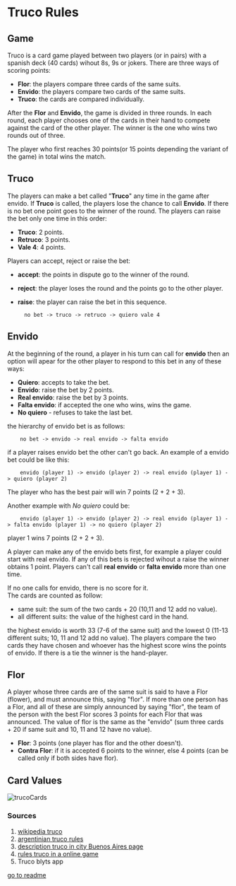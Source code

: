 # Truco Rules

## Game

Truco is a card game played between two players (or in pairs) with a spanish deck (40 cards) wihout 8s, 9s or jokers. There are three ways of scoring points:

* **Flor**: the players compare three cards of the same suits.
* **Envido**: the players compare two cards of the same suits.
* **Truco**: the cards are compared individually.

After the **Flor** and **Envido**, the game is divided in three rounds. In each round, each player chooses one of the cards in their hand to compete against the card of the other player. The winner is the one who wins two rounds out of three. 

The player who first reaches 30 points(or 15 points depending the variant of the game) in total wins the match.

## Truco

The players can make a bet called "**Truco**" any time in the game after envido. If **Truco** is called, the players lose the chance to call **Envido**. If there is no bet one point goes to the winner of the round. The players can raise the bet only one time in this order:

* **Truco**: 2 points.
* **Retruco**: 3 points.
* **Vale 4**: 4 points.

Players can accept, reject or raise the bet:
    
* **accept**: the points in dispute go to the winner of the round.
* **reject**: the player loses the round and the points go to the other player.
* **raise**: the player can raise the bet in this sequence.
    
    
        no bet -> truco -> retruco -> quiero vale 4
    
## Envido

At the beginning of the round, a player in his turn can call for **envido** then an option will apear for the other player to respond to this bet in any of these ways:

   * **Quiero**: accepts to take the bet.
   * **Envido**: raise the bet by 2 points.
   * **Real envido**: raise the bet by 3 points.
   * **Falta envido**: if accepted the one who wins, wins the game.
   * **No quiero** - refuses to take the last bet. 

the hierarchy of envido bet is as follows:

        no bet -> envido -> real envido -> falta envido

if a player raises envido bet the other can't go back.
An example of a envido bet could be like this:

        envido (player 1) -> envido (player 2) -> real envido (player 1) -> quiero (player 2)
        
The player who has the best pair will win 7 points (2 + 2 + 3).

Another example with _No quiero_ could be:

        envido (player 1) -> envido (player 2) -> real envido (player 1) -> falta envido (player 1) -> no quiero (player 2)
        
player 1 wins 7 points (2 + 2 + 3).

A player can make any of the envido bets first, for example a player could start with real envido. If any of this bets is rejected wihout a raise the winner obtains 1 point. Players can't call **real envido** or **falta envido** more than one time.

If no one calls for envido, there is no score for it.   
The cards are counted as follow:
* same suit: the sum of the two cards + 20 (10,11 and 12 add no value).
* all different suits: the value of the highest card in the hand.

the highest envido is worth 33 (7-6 of the same suit) and the lowest 0 (11-13 different suits; 10, 11 and 12 add no value).
The players compare the two cards they have chosen and whoever has the highest score wins the points of envido. If there is a tie the winner is the hand-player.

## Flor 

A player whose three cards are of the same suit is said to have a Flor (flower), and must announce this, saying "flor". If more than one person has a Flor, and all of these are simply announced by saying "flor", the team of the person with the best Flor scores 3 points for each Flor that was announced.
The value of flor is the same as the "envido" (sum three cards + 20 if same suit and 10, 11 and 12 have no value).

* **Flor**: 3 points (one player has flor and the other doesn't).
* **Contra Flor**: if it is accepted 6 points to the winner, else 4 points (can be called only if both sides have flor).



## Card Values

![trucoCards](https://github.com/maxogod/Truco/assets/85034225/627d81df-2c5d-404a-9927-695783b62e58)

### Sources

1. [wikipedia truco](https://en.wikipedia.org/wiki/Truco)
1. [argentinian truco rules](https://www.pagat.com/put/truco_ar.html)
1. [description truco in city Buenos Aires page](https://turismo.buenosaires.gob.ar/en/article/get-tricks-%E2%80%9Ctruco%E2%80%9D)
1. [rules truco in a online game](https://www.mundigames.com/multiplayer/argentinian-truco/rules/)
1. Truco blyts app



[go to readme](../README.md)
